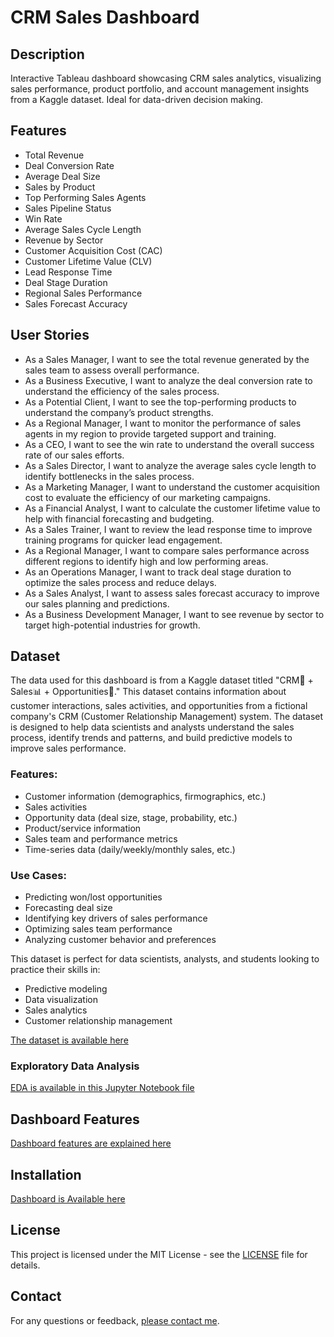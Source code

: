 # CRM Sales Dashboard

## Description
Interactive Tableau dashboard showcasing CRM sales analytics, visualizing sales performance, product portfolio, and account management insights from a Kaggle dataset. Ideal for data-driven decision making.

## Features
- Total Revenue
- Deal Conversion Rate
- Average Deal Size
- Sales by Product
- Top Performing Sales Agents
- Sales Pipeline Status
- Win Rate
- Average Sales Cycle Length
- Revenue by Sector
- Customer Acquisition Cost (CAC)
- Customer Lifetime Value (CLV)
- Lead Response Time
- Deal Stage Duration
- Regional Sales Performance
- Sales Forecast Accuracy

## User Stories
- As a Sales Manager, I want to see the total revenue generated by the sales team to assess overall performance.
- As a Business Executive, I want to analyze the deal conversion rate to understand the efficiency of the sales process.
- As a Potential Client, I want to see the top-performing products to understand the company’s product strengths.
- As a Regional Manager, I want to monitor the performance of sales agents in my region to provide targeted support and training.
- As a CEO, I want to see the win rate to understand the overall success rate of our sales efforts.
- As a Sales Director, I want to analyze the average sales cycle length to identify bottlenecks in the sales process.
- As a Marketing Manager, I want to understand the customer acquisition cost to evaluate the efficiency of our marketing campaigns.
- As a Financial Analyst, I want to calculate the customer lifetime value to help with financial forecasting and budgeting.
- As a Sales Trainer, I want to review the lead response time to improve training programs for quicker lead engagement.
- As a Regional Manager, I want to compare sales performance across different regions to identify high and low performing areas.
- As an Operations Manager, I want to track deal stage duration to optimize the sales process and reduce delays.
- As a Sales Analyst, I want to assess sales forecast accuracy to improve our sales planning and predictions.
- As a Business Development Manager, I want to see revenue by sector to target high-potential industries for growth.

## Dataset
The data used for this dashboard is from a Kaggle dataset titled "CRM🚀 + Sales📊 + Opportunities🔖." This dataset contains information about customer interactions, sales activities, and opportunities from a fictional company's CRM (Customer Relationship Management) system. The dataset is designed to help data scientists and analysts understand the sales process, identify trends and patterns, and build predictive models to improve sales performance.

### Features:
- Customer information (demographics, firmographics, etc.)
- Sales activities
- Opportunity data (deal size, stage, probability, etc.)
- Product/service information
- Sales team and performance metrics
- Time-series data (daily/weekly/monthly sales, etc.)

### Use Cases:
- Predicting won/lost opportunities
- Forecasting deal size
- Identifying key drivers of sales performance
- Optimizing sales team performance
- Analyzing customer behavior and preferences

This dataset is perfect for data scientists, analysts, and students looking to practice their skills in:
- Predictive modeling
- Data visualization
- Sales analytics
- Customer relationship management

[The dataset is available here](https://www.kaggle.com/datasets/innocentmfa/crm-sales-opportunities)

### Exploratory Data Analysis
[EDA is available in this Jupyter Notebook file](https://github.com/LAlto96/sales-analytics-dashboard/blob/main/eda.ipynb)

## Dashboard Features
[Dashboard features are explained here](https://github.com/LAlto96/sales-analytics-dashboard/blob/main/features/features.md)

## Installation
[Dashboard is Available here ](https://public.tableau.com/views/SalesPipelineVisualizer/PipelineAnalysisDashboard?:language=en-US&:sid=&:display_count=n&:origin=viz_share_link)

## License
This project is licensed under the MIT License - see the [LICENSE](LICENSE) file for details.

## Contact
For any questions or feedback, [please contact me](https://www.upwork.com/freelancers/~01a5d1df0ae7e62b4d?mp_source=share).
